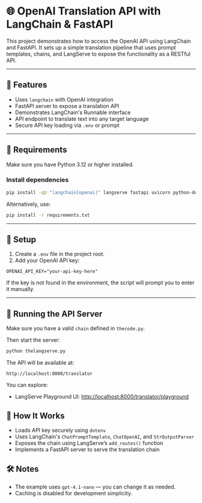 # 🌐 OpenAI Translation API with LangChain & FastAPI

This project demonstrates how to access the OpenAI API using LangChain and FastAPI. It sets up a simple translation pipeline that uses prompt templates, chains, and LangServe to expose the functionality as a RESTful API.

---

## 🚀 Features

- Uses `langchain` with OpenAI integration  
- FastAPI server to expose a translation API  
- Demonstrates LangChain's Runnable interface  
- API endpoint to translate text into any target language  
- Secure API key loading via `.env` or prompt

---

## 🧩 Requirements

Make sure you have Python 3.12 or higher installed.

### Install dependencies

```bash
pip install -qU "langchain[openai]" langserve fastapi uvicorn python-dotenv
```

Alternatively, use:

```bash
pip install -r requirements.txt
```

---

## 🔐 Setup

1. Create a `.env` file in the project root.
2. Add your OpenAI API key:

```env
OPENAI_API_KEY="your-api-key-here"
```

If the key is not found in the environment, the script will prompt you to enter it manually.

---

## 🚦 Running the API Server

Make sure you have a valid `chain` defined in `thecode.py`.

Then start the server:

```bash
python thelangserve.py
```

The API will be available at:

```
http://localhost:8000/translator
```

You can explore:

- LangServe Playground UI: [http://localhost:8000/translator/playground](http://localhost:8000/translator/playground)

## 🧠 How It Works

- Loads API key securely using `dotenv`
- Uses LangChain's `ChatPromptTemplate`, `ChatOpenAI`, and `StrOutputParser`
- Exposes the chain using LangServe’s `add_routes()` function
- Implements a FastAPI server to serve the translation chain

## 🛠️ Notes

- The example uses `gpt-4.1-nano` — you can change it as needed.
- Caching is disabled for development simplicity.
